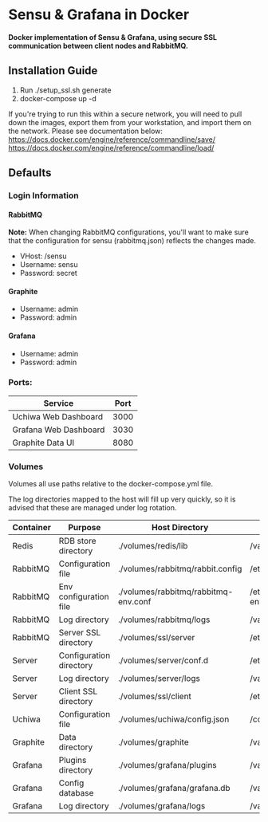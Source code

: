 # Sensu &amp; Grafana in Docker

#### Docker implementation of Sensu & Grafana, using secure SSL communication between client nodes and RabbitMQ.

## Installation Guide
1. Run ./setup_ssl.sh generate
2. docker-compose up -d

If you're trying to run this within a secure network, you will need to pull down the images, export them from your workstation, and import them on the network. Please see documentation below:
https://docs.docker.com/engine/reference/commandline/save/
https://docs.docker.com/engine/reference/commandline/load/

## Defaults

### Login Information


#### RabbitMQ
**Note:** When changing RabbitMQ configurations, you'll want to make sure that the configuration for sensu (rabbitmq.json) reflects the changes made.
- VHost: /sensu
- Username: sensu
- Password: secret

#### Graphite
- Username: admin
- Password: admin

#### Grafana
- Username: admin
- Password: admin

### Ports:

| Service                | Port  |
| ---------------------- | ----- |
| Uchiwa Web Dashboard   | 3000  |
| Grafana Web Dashboard  | 3030  |
| Graphite Data UI       | 8080  |

### Volumes

Volumes all use paths relative to the docker-compose.yml file.

The log directories mapped to the host will fill up very quickly, so it is advised that these are managed under log rotation.

| Container | Purpose                 | Host Directory                       | Container Directory               |
|-----------|-------------------------|--------------------------------------|-----------------------------------|
| Redis     | RDB store directory     | ./volumes/redis/lib                  | /var/lib/redis                    |
| RabbitMQ  | Configuration file      | ./volumes/rabbitmq/rabbit.config     | /etc/rabbitmq/rabbit.config       |
| RabbitMQ  | Env configuration file  | ./volumes/rabbitmq/rabbitmq-env.conf | /etc/rabbitmq/rabbitmq-env.conf   |
| RabbitMQ  | Log directory           | ./volumes/rabbitmq/logs              | /var/log/rabbitmq                 |
| RabbitMQ  | Server SSL directory    | ./volumes/ssl/server                 | /etc/rabbitmq/ssl                 |
| Server    | Configuration directory | ./volumes/server/conf.d              | /etc/sensu/conf.d                 |
| Server    | Log directory           | ./volumes/server/logs                | /var/log/sensu                    |
| Server    | Client SSL directory    | ./volumes/ssl/client                 | /etc/sensu/ssl                    |
| Uchiwa    | Configuration file      | ./volumes/uchiwa/config.json         | /config/config.json               |
| Graphite  | Data directory          | ./volumes/graphite                   | /var/lib/graphite/storage/whisper |
| Grafana   | Plugins directory       | ./volumes/grafana/plugins            | /var/lib/grafana/plugins          |
| Grafana   | Config database         | ./volumes/grafana/grafana.db         | /var/lib/grafana/grafana.db       |
| Grafana   | Log directory           | ./volumes/grafana/logs               | /var/log/grafana                  |

